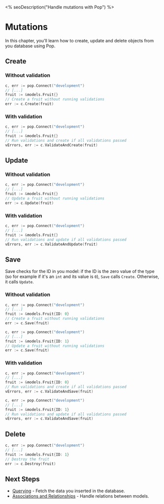 <% seoDescription("Handle mutations with Pop") %>

# Mutations

In this chapter, you'll learn how to create, update and delete objects from you database using Pop.

## Create

### Without validation

```go
c, err := pop.Connect("development")
// [...]
fruit := &models.Fruit{}
// Create a fruit without running validations
err := c.Create(fruit)
```

### With validation

```go
c, err := pop.Connect("development")
// [...]
fruit := &models.Fruit{}
// Run validations and create if all validations passed
vErrors, err := c.ValidateAndCreate(fruit)
```

## Update

### Without validation

```go
c, err := pop.Connect("development")
// [...]
fruit := &models.Fruit{}
// Update a fruit without running validations
err := c.Update(fruit)
```

### With validation

```go
c, err := pop.Connect("development")
// [...]
fruit := &models.Fruit{}
// Run validations and update if all validations passed
vErrors, err := c.ValidateAndUpdate(fruit)
```

## Save

Save checks for the ID in you model: if the ID is the zero value of the type (so for example if it's an `int` and its value is `0`), `Save` calls `Create`.
Otherwise, it calls `Update`.

### Without validation

```go
c, err := pop.Connect("development")
// [...]
fruit := &models.Fruit{ID: 0}
// Create a fruit without running validations
err := c.Save(fruit)
```

```go
c, err := pop.Connect("development")
// [...]
fruit := &models.Fruit{ID: 1}
// Update a fruit without running validations
err := c.Save(fruit)
```

### With validation

```go
c, err := pop.Connect("development")
// [...]
fruit := &models.Fruit{ID: 0}
// Run validations and create if all validations passed
vErrors, err := c.ValidateAndSave(fruit)
```

```go
c, err := pop.Connect("development")
// [...]
fruit := &models.Fruit{ID: 1}
// Run validations and update if all validations passed
vErrors, err := c.ValidateAndSave(fruit)
```

## Delete

```go
c, err := pop.Connect("development")
// [...]
fruit := &models.Fruit{ID: 1}
// Destroy the fruit
err := c.Destroy(fruit)
```

## Next Steps

* [Querying](/en/docs/db/querying) - Fetch the data you inserted in the database.
* [Associations and Relationships](/en/docs/db/relations) - Handle relations between models.